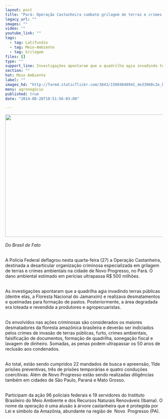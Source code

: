 ```yaml
---
layout: post
title: "Pará: Operação Castanheira combate grilagem de terras e crimes ambientais"
legacy_url: ""
images: ""
video: ""
youtube_link: ""
tags:
  - tag: Latifundio
  - tag: Meio-Ambiente
  - tag: Grilagem
files: []
type: ""
support_line: Investigações apontaram que a quadrilha agia invadindo terras públicas e realizava desmatamentos e queimadas para formação de pastos.
section: ""
hat: Meio Ambiente
label: ""
images_hd: "http://farm4.staticflickr.com/3843/15069840941_4e33968c2e_b.jpg"
menu: agronegócio
published: true
date: "2014-08-28T10:51:56-03:00"

---
```

<p><em><img alt="" height="390" src="http://farm4.staticflickr.com/3843/15069840941_4e33968c2e_b.jpg" width="660" /><br />
<br />
Do Brasil de Fato</em></p>

<p><br />
A Pol&iacute;cia Federal deflagrou nesta quarta-feira (27) a Opera&ccedil;&atilde;o Castanheira, destinada a desarticular organiza&ccedil;&atilde;o criminosa especializada em grilagem de terras e crimes ambientais na cidade de Novo Progresso, no Par&aacute;. O dano ambiental estimado em per&iacute;cias ultrapassa R$ 500 milh&otilde;es.</p>

<p><br />
As investiga&ccedil;&otilde;es apontaram que a quadrilha agia invadindo terras p&uacute;blicas (dentre elas, a Floresta Nacional do Jamanxim) e realizava desmatamentos e queimadas para forma&ccedil;&atilde;o de pastos. Posteriormente, a &aacute;rea degradada era loteada e revendida a produtores e agropecuaristas.</p>

<p><br />
Os envolvidos nas a&ccedil;&otilde;es criminosas s&atilde;o considerados os maiores desmatadores da floresta amaz&ocirc;nica brasileira e dever&atilde;o ser indiciados pelos crimes de invas&atilde;o de terras p&uacute;blicas, furto, crimes ambientais, falsifica&ccedil;&atilde;o de documentos, forma&ccedil;&atilde;o de quadrilha, sonega&ccedil;&atilde;o fiscal e lavagem de dinheiro. Somadas, as penas podem ultrapassar os 50 anos de reclus&atilde;o aos condenados.</p>

<p><br />
Ao total, est&atilde;o sendo cumpridos 22 mandados de busca e apreens&atilde;o, 11de pris&otilde;es preventivas, tr&ecirc;s de pris&otilde;es tempor&aacute;rias e quatro condu&ccedil;&otilde;es coercitivas. Al&eacute;m de Novo Progresso est&atilde;o sendo realizadas dilig&ecirc;ncias tamb&eacute;m em cidades de S&atilde;o Paulo, Paran&aacute; e Mato Grosso.</p>

<p><br />
Participam da a&ccedil;&atilde;o 96 policiais federais e 19 servidores do Instituto Brasileiro do Meio Ambiente e dos Recursos Naturais Renov&aacute;veis (Ibama). O nome da opera&ccedil;&atilde;o &eacute; uma alus&atilde;o &agrave; &aacute;rvore castanheira que &eacute; protegida por Lei e s&iacute;mbolo da Amaz&ocirc;nia, abundante na regi&atilde;o de &nbsp;Novo &nbsp;Progresso (PA).</p>
